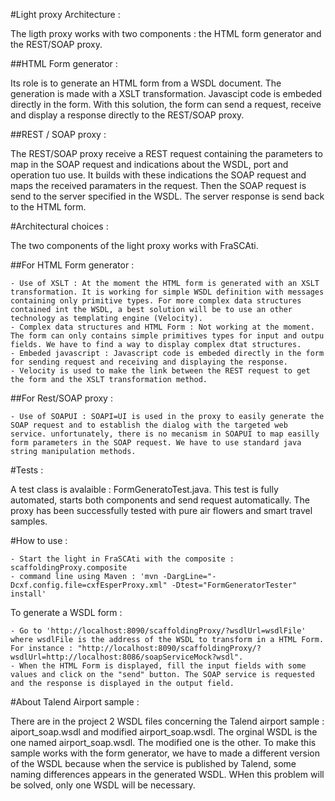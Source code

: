 #Light proxy Architecture :

The ligth proxy works with two components : the HTML form generator and the REST/SOAP proxy.

##HTML Form generator :

Its role is to generate an HTML form from a WSDL document. The generation is made with a XSLT transformation. Javascipt code is embeded directly in the form. With this solution, the form can send a request, receive and display a response directly to the REST/SOAP proxy.

##REST / SOAP proxy :

The REST/SOAP proxy receive a REST request containing the parameters to map in the SOAP request and indications about the WSDL, port and operation tuo use. It builds with these indications the SOAP request and maps the received paramaters in the request. Then the SOAP request is send to the server specified in the WSDL. The server response is send back to the HTML form.

#Architectural choices :

The two components of the light proxy works with FraSCAti.

##For HTML Form generator :

    - Use of XSLT : At the moment the HTML form is generated with an XSLT transformation. It is working for simple WSDL definition with messages containing only primitive types. For more complex data structures contained int the WSDL, a best solution will be to use an other technology as templating engine (Velocity).
    - Complex data structures and HTML Form : Not working at the moment. The form can only contains simple primitives types for input and outpu fields. We have to find a way to display complex dtat structures.
    - Embeded javascript : Javascript code is embeded directly in the form for sending request and receiving and displaying the response.
    - Velocity is used to make the link between the REST request to get the form and the XSLT transformation method.

##For Rest/SOAP proxy :

    - Use of SOAPUI : SOAPI=UI is used in the proxy to easily generate the SOAP request and to establish the dialog with the targeted web service. unfortunately, there is no mecanism in SOAPUI to map easilly form parameters in the SOAP request. We have to use standard java string manipulation methods.

#Tests :

A test class is avalaible : FormGeneratoTest.java. This test is fully automated, starts both components and send request automatically. The proxy has been successfully tested with pure air flowers and smart travel samples.

#How to use :

    - Start the light in FraSCAti with the composite : scaffoldingProxy.composite
    - command line using Maven : 'mvn -DargLine="-Dcxf.config.file=cxfEsperProxy.xml" -Dtest="FormGeneratorTester" install'

To generate a WSDL form :

    - Go to 'http://localhost:8090/scaffoldingProxy/?wsdlUrl=wsdlFile' where wsdlFile is the address of the WSDL to transform in a HTML Form. For instance : "http://localhost:8090/scaffoldingProxy/?wsdlUrl=http://localhost:8086/soapServiceMock?wsdl".
    - When the HTML Form is displayed, fill the input fields with some values and click on the "send" button. The SOAP service is requested and the response is displayed in the output field.


#About Talend Airport sample :

There are in the project 2 WSDL files concerning the Talend airport sample : aiport_soap.wsdl and modified airport_soap.wsdl. The orginal WSDL is the one named airport_soap.wsdl. The modified one is the other.
To make this sample works with the form generator, we have to made a different version of the WSDL because when the service is published by Talend, some naming differences appears in the generated WSDL. WHen this problem will be solved, only one WSDL will be necessary.


